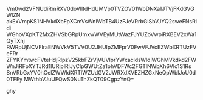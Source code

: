 Vm0wd2VFNUdiRmRXV0doVlltdHdUMVp0TVZOV01WbDNXa1JTVjFKdGVGWlZN
akExVmpKS1NHVkdXbFpXCmVsWnlWbTB4UzFJeVRrbGlSbVJYQ2sweFNsRldi
WGhoVXpKT2MxZHVSbGRpUmxwWVEyMUtWazFJYUZoVwpiRXBEV2xWa1QyTXhj
RWRpUjNCVFlraENWVkV5TVV0U2JHUlpZMFprV0FwVFJVcEZWbXRTUzFVeFRr
ZFYKYmtwcFVteHdjRlpzV25kbFZrVjVUVlprYWxacldsWldiWGhMVkdkd2FW
WnJiRFpXYTJRd1lURlplRlJyClpGWUtZa1phVDFWc2FGTlNWbXh6Vlc1S1Rs
SnVRbGxYV0hCelZWWldXRTlWZUdGV2JWRXdXVEZHZGxNeQpWblJoU0d0TFEy
MWthbVJuUFQwS0NuTnZkQT09CgpzYnQ=

ghy
